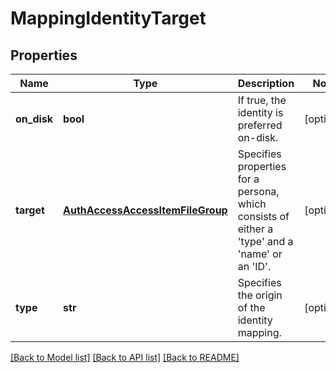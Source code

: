 # MappingIdentityTarget

## Properties
Name | Type | Description | Notes
------------ | ------------- | ------------- | -------------
**on_disk** | **bool** | If true, the identity is preferred on-disk. | [optional] 
**target** | [**AuthAccessAccessItemFileGroup**](AuthAccessAccessItemFileGroup.md) | Specifies properties for a persona, which consists of either a &#39;type&#39; and a &#39;name&#39; or an &#39;ID&#39;. | [optional] 
**type** | **str** | Specifies the origin of the identity mapping. | [optional] 

[[Back to Model list]](../README.md#documentation-for-models) [[Back to API list]](../README.md#documentation-for-api-endpoints) [[Back to README]](../README.md)


